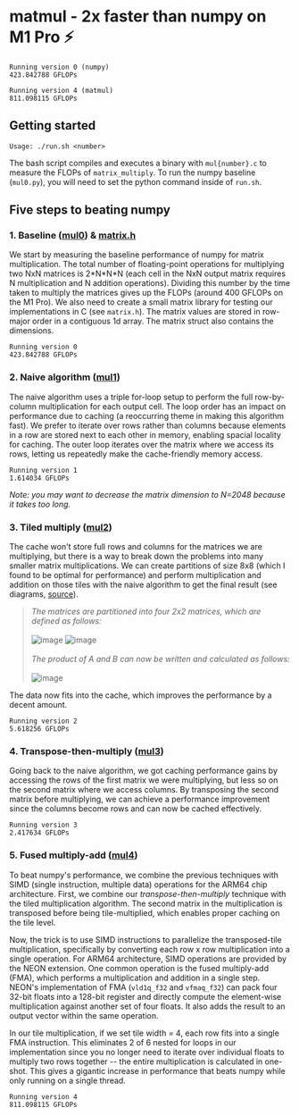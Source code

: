 # matmul - 2x faster than numpy on M1 Pro ⚡️
```
Running version 0 (numpy)
423.842788 GFLOPs

Running version 4 (matmul)
811.098115 GFLOPs
```
## Getting started
```
Usage: ./run.sh <number>
```
The bash script compiles and executes a binary with `mul{number}.c` to measure the FLOPs of `matrix_multiply`. To run the numpy baseline (`mul0.py`), you will need to set the python command inside of `run.sh`.
## Five steps to beating numpy
### 1. Baseline ([mul0](https://github.com/leo-step/matmul/blob/main/mul0.py)) & [matrix.h](https://github.com/leo-step/matmul/blob/main/matrix.h)
We start by measuring the baseline performance of numpy for matrix multiplication. The total number of floating-point operations for multiplying two NxN matrices is 2\*N\*N*N (each cell in the NxN output matrix requires N multiplication and N addition operations). Dividing this number by the time taken to multiply the matrices gives up the FLOPs (around 400 GFLOPs on the M1 Pro). We also need to create a small matrix library for testing our implementations in C (see `matrix.h`). The matrix values are stored in row-major order in a contiguous 1d array. The matrix struct also contains the dimensions.
```
Running version 0
423.842788 GFLOPs
```
### 2. Naive algorithm ([mul1](https://github.com/leo-step/matmul/blob/main/mul1.c))
The naive algorithm uses a triple for-loop setup to perform the full row-by-column multiplication for each output cell. The loop order has an impact on performance due to caching (a reoccurring theme in making this algorithm fast). We prefer to iterate over rows rather than columns because elements in a row are stored next to each other in memory, enabling spacial locality for caching. The outer loop iterates over the matrix where we access its rows, letting us repeatedly make the cache-friendly memory access.
```
Running version 1
1.614034 GFLOPs
```
_Note: you may want to decrease the matrix dimension to N=2048 because it takes too long._
### 3. Tiled multiply ([mul2](https://github.com/leo-step/matmul/blob/main/mul2.c))
The cache won't store full rows and columns for the matrices we are multiplying, but there is a way to break down the problems into many smaller matrix multiplications. We can create partitions of size 8x8 (which I found to be optimal for performance) and perform multiplication and addition on those tiles with the naive algorithm to get the final result (see diagrams, [source](https://learn.microsoft.com/en-us/cpp/parallel/amp/walkthrough-matrix-multiplication?view=msvc-170)).

> _The matrices are partitioned into four 2x2 matrices, which are defined as follows:_<br><br>
> ![image](https://github.com/leo-step/matmul/assets/44349262/db141754-fb5d-4219-91d6-90bf1b4780ac)
> ![image](https://github.com/leo-step/matmul/assets/44349262/4fa5b7b0-4efa-4928-9091-03025e9f5703)<br><br>
> _The product of A and B can now be written and calculated as follows:_<br><br>
> ![image](https://github.com/leo-step/matmul/assets/44349262/3bafa83c-4209-4bdf-bc58-5e19d3de77fa)<br>

The data now fits into the cache, which improves the performance by a decent amount.
```
Running version 2
5.618256 GFLOPs
```
### 4. Transpose-then-multiply ([mul3](https://github.com/leo-step/matmul/blob/main/mul3.c))
Going back to the naive algorithm, we got caching performance gains by accessing the rows of the first matrix we were multiplying, but less so on the second matrix where we access columns. By transposing the second matrix before multiplying, we can achieve a performance improvement since the columns become rows and can now be cached effectively.
```
Running version 3
2.417634 GFLOPs
```
### 5. Fused multiply-add ([mul4](https://github.com/leo-step/matmul/blob/main/mul4.c))
To beat numpy's performance, we combine the previous techniques with SIMD (single instruction, multiple data) operations for the ARM64 chip architecture. First, we combine our _transpose-then-multiply_ technique with the tiled multiplication algorithm. The second matrix in the multiplication is transposed before being tile-multiplied, which enables proper caching on the tile level.

Now, the trick is to use SIMD instructions to parallelize the transposed-tile multiplication, specifically by converting each row x row multiplication into a single operation. For ARM64 architecture, SIMD operations are provided by the NEON extension. One common operation is the fused multiply-add (FMA), which performs a multiplication and addition in a single step. NEON's implementation of FMA (`vld1q_f32` and `vfmaq_f32`) can pack four 32-bit floats into a 128-bit register and directly compute the element-wise multiplication against another set of four floats. It also adds the result to an output vector within the same operation.

In our tile multiplication, if we set tile width = 4, each row fits into a single FMA instruction. This eliminates 2 of 6 nested for loops in our implementation since you no longer need to iterate over individual floats to multiply two rows together -- the entire multiplication is calculated in one-shot. This gives a gigantic increase in performance that beats numpy while only running on a single thread.

```
Running version 4
811.098115 GFLOPs
```
